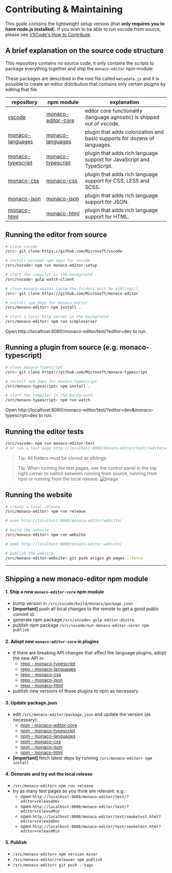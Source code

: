 # Contributing & Maintaining

This guide contains the lightweight setup version (that **only requires you to have node.js installed**).
If you wish to be able to run vscode from source, please see [VSCode's How to Contribute](https://github.com/Microsoft/vscode/wiki/How-to-Contribute#build-and-run-from-source).

## A brief explanation on the source code structure

This repository contains no source code, it only contains the scripts to package everything together and ship the `monaco-editor` npm module:

These packages are described in the root file called `metadata.js` and it is possible to create an editor distribution that contains only certain plugins by editing that file.

| repository | npm module | explanation |
|------------|------------|-------------|
| [vscode](https://github.com/Microsoft/vscode) | [monaco-editor-core](https://www.npmjs.com/package/monaco-editor-core) | editor core functionality (language agnostic) is shipped out of vscode. |
| [monaco-languages](https://github.com/Microsoft/monaco-languages) | [monaco-languages](https://www.npmjs.com/package/monaco-languages) | plugin that adds colorization and basic supports for dozens of languages. |
| [monaco-typescript](https://github.com/Microsoft/monaco-typescript) | [monaco-typescript](https://www.npmjs.com/package/monaco-typescript) | plugin that adds rich language support for JavaScript and TypeScript. |
| [monaco-css](https://github.com/Microsoft/monaco-css) | [monaco-css](https://www.npmjs.com/package/monaco-css) | plugin that adds rich language support for CSS, LESS and SCSS. |
| [monaco-json](https://github.com/Microsoft/monaco-json) | [monaco-json](https://www.npmjs.com/package/monaco-json) | plugin that adds rich language support for JSON. |
| [monaco-html](https://github.com/Microsoft/monaco-html) | [monaco-html](https://www.npmjs.com/package/monaco-html) | plugin that adds rich language support for HTML. |


## Running the editor from source

```bash
# clone vscode
/src> git clone https://github.com/Microsoft/vscode

# install minimal npm deps for vscode
/src/vscode> npm run monaco-editor-setup

# start the compiler in the background
/src/vscode> gulp watch-client

# clone monaco-editor (note the folders must be siblings!)
/src> git clone https://github.com/Microsoft/monaco-editor

# install npm deps for monaco-editor
/src/monaco-editor> npm install .

# start a local http server in the background
/src/monaco-editor> npm run simpleserver
```

Open http://localhost:8080/monaco-editor/test/?editor=dev to run.

## Running a plugin from source (e.g. monaco-typescript)

```bash
# clone monaco-typescript
/src> git clone https://github.com/Microsoft/monaco-typescript

# install npm deps for monaco-typescript
/src/monaco-typescript> npm install .

# start the compiler in the background
/src/monaco-typescript> npm run watch
```

Open http://localhost:8080/monaco-editor/test/?editor=dev&monaco-typescript=dev to run.

## Running the editor tests

```bash
/src/vscode> npm run monaco-editor-test
# or run a test page http://localhost:8080/monaco-editor/test/?editor=dev
```

> Tip: All folders must be cloned as siblings.

> Tip: When running the test pages, use the control panel in the top right corner to switch between running from source, running from npm or running from the local release:
![image](https://cloud.githubusercontent.com/assets/5047891/19599080/eb0d7622-979e-11e6-96ce-dde98cd95dc1.png)

## Running the website

```bash
# create a local release
/src/monaco-editor> npm run release

# open http://localhost:8080/monaco-editor/website/

# build the website
/src/monaco-editor> npm run website

# open http://localhost:8080/monaco-editor-website/

# publish the website
/src/monaco-editor-website> git push origin gh-pages --force
```

---

## Shipping a new monaco-editor npm module

#### 1. Ship a new `monaco-editor-core` npm module
* bump version in `/src/vscode/build/monaco/package.json`
* **[important]** push all local changes to the remote to get a good public commit id.
* generate npm package `/src/vscode> gulp editor-distro`
* publish npm package `/src/vscode/out-monaco-editor-core> npm publish`

#### 2. Adopt new `monaco-editor-core` in plugins
* if there are breaking API changes that affect the language plugins, adopt the new API in:
  * [repo - monaco-typescript](https://github.com/Microsoft/monaco-typescript)
  * [repo - monaco-languages](https://github.com/Microsoft/monaco-languages)
  * [repo - monaco-css](https://github.com/Microsoft/monaco-css)
  * [repo - monaco-json](https://github.com/Microsoft/monaco-json)
  * [repo - monaco-html](https://github.com/Microsoft/monaco-html)
* publish new versions of those plugins to npm as necessary.

#### 3. Update package.json
* edit `/src/monaco-editor/package.json` and update the version (as necessary):
  * [npm - monaco-editor-core](https://www.npmjs.com/package/monaco-editor-core)
  * [npm - monaco-typescript](https://www.npmjs.com/package/monaco-typescript)
  * [npm - monaco-languages](https://www.npmjs.com/package/monaco-languages)
  * [npm - monaco-css](https://www.npmjs.com/package/monaco-css)
  * [npm - monaco-json](https://www.npmjs.com/package/monaco-json)
  * [npm - monaco-html](https://www.npmjs.com/package/monaco-html)
* **[important]** fetch latest deps by running `/src/monaco-editor> npm install .`

#### 4. Generate and try out the local release

* `/src/monaco-editor> npm run release`
* try as many test pages as you think are relevant. e.g.:
  * open `http://localhost:8080/monaco-editor/test/?editor=releaseDev`
  * open `http://localhost:8080/monaco-editor/test/?editor=releaseMin`
  * open `http://localhost:8080/monaco-editor/test/smoketest.html?editor=releaseDev`
  * open `http://localhost:8080/monaco-editor/test/smoketest.html?editor=releaseMin`

#### 5. Publish

* `/src/monaco-editor> npm version minor`
* `/src/monaco-editor/release> npm publish`
* `/src/monaco-editor> git push --tags`
